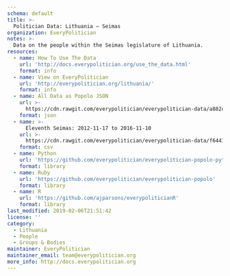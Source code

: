 ```yaml
---
schema: default
title: >-
  Politician Data: Lithuania — Seimas
organization: EveryPolitician
notes: >-
  Data on the people within the Seimas legislature of Lithuania.
resources:
  - name: How To Use The Data
    url: 'http://docs.everypolitician.org/use_the_data.html'
    format: info
  - name: View on EveryPolitician
    url: 'http://everypolitician.org/lithuania/'
    format: info
  - name: All Data as Popolo JSON
    url: >-
      https://cdn.rawgit.com/everypolitician/everypolitician-data/a882c17c65c5f1cafddede29096b7c846ae68036/data/Lithuania/Seimas/ep-popolo-v1.0.json
    format: json
  - name: >-
      Eleventh Seimas: 2012-11-17 to 2016-11-10
    url: >-
      https://cdn.rawgit.com/everypolitician/everypolitician-data/f6441cce7b66546581a36a9115cd6a4233544bd3/data/Lithuania/Seimas/term-11.csv
    format: csv
  - name: Python
    url: 'https://github.com/everypolitician/everypolitician-popolo-python'
    format: library
  - name: Ruby
    url: 'https://github.com/everypolitician/everypolitician-popolo'
    format: library
  - name: R
    url: 'https://github.com/ajparsons/everypoliticianR'
    format: library
last_modified: 2019-02-06T21:51:42
license: ''
category:
  - Lithuania
  - People
  - Groups & Bodies
maintainer: EveryPolitician
maintainer_email: team@everypolitician.org
more_info: http://docs.everypolitician.org
---
```

